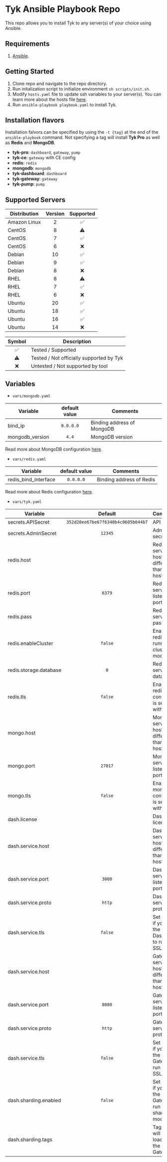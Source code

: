 # Tyk Ansible Playbook Repo
This repo allows you to install Tyk to any server(s) of your choice using Ansible.

## Requirements
1. [Ansible](https://docs.ansible.com/ansible/latest/installation_guide/intro_installation.html).

## Getting Started
1. Clone repo and navigate to the repo directory.
2. Run initalization script to initialize environment `sh scripts/init.sh`.
3. Modify `hosts.yaml` file to update ssh variables to your server(s). You can learn more about the hosts file [here](https://docs.ansible.com/ansible/latest/user_guide/intro_inventory.html).
4. Run `ansible-playbook playbook.yaml` to install Tyk.

## Installation flavors
Installation falvors can be specified by using the `-t {tag}` at the end of the `ansible-playbook` command. Not specifying a tag will install **Tyk Pro** as well as **Redis** and **MongoDB**.

- **tyk-pro**: `dashboard`, `gateway`, `pump`
- **tyk-ce**: `gateway` with CE config
- **redis**: `redis`
- **mongodb**: `mongodb`
- **tyk-dashboard**: `dashboard`
- **tyk-gateway**: `gateway`
- **tyk-pump**: `pump`

## Supported Servers
| Distribution | Version | Supported |
| --------- | :---------: | :---------: |
| Amazon Linux | 2 | ✅ |
| CentOS | 8 | ⚠️ |
| CentOS | 7 | ✅ |
| CentOS | 6 | ❌ |
| Debian | 10 | ✅ |
| Debian | 9 | ✅ |
| Debian | 8 | ❌ |
| RHEL | 8 | ⚠️ |
| RHEL | 7 | ✅ |
| RHEL | 6 | ❌ |
| Ubuntu | 20 | ✅ |
| Ubuntu | 18 | ✅ |
| Ubuntu | 16 | ✅ |
| Ubuntu | 14 | ❌ |

| Symbol | Description |
| :---------: | --------- |
| ✅ | Tested / Supported |
| ⚠️ | Tested / Not officially supported by Tyk |
| ❌️ | Untested / Not supported by tool |

## Variables
- `vars/mongodb.yaml`

| Variable | default value | Comments |
| --------- | :---------: | --------- |
| bind_ip | `0.0.0.0` | Binding address of MongoDB |
| mongodb_version | `4.4` | MongoDB version |

Read more about MongoDB configuration [here](https://github.com/ansible-collections/community.mongodb).

- `vars/redis.yaml`

| Variable | default value | Comments |
| --------- | :---------: | --------- |
| redis_bind_interface | `0.0.0.0` | Binding address of Redis |

Read more about Redis configuration [here](https://github.com/geerlingguy/ansible-role-redis).

- `vars/tyk.yaml`

| Variable | Default | Comments |
| --------- | :---------: | --------- |
| secrets.APISecret | `352d20ee67be67f6340b4c0605b044b7` | API secret |
| secrets.AdminSecret | `12345` | Admin secret |
| redis.host |  | Redis server host if different than the hosts url |
| redis.port | `6379` | Redis server listening port |
| redis.pass |  | Redis server password |
| redis.enableCluster | `false` | Enable if redis is running in cluster mode |
| redis.storage.database | `0` | Redis server database |
| redis.tls | `false` | Enable if redis connection is secured with SSL |
| mongo.host |  | MongoDB server host if different than the hosts url |
| mongo.port | `27017` | MongoDB server listening port  |
| mongo.tls | `false` | Enable if mongo connection is secured with SSL |
| dash.license | | Dashboard license|
| dash.service.host | | Dashboard server host if different than the hosts url |
| dash.service.port | `3000` | Dashboard server listening port |
| dash.service.proto | `http` | Dashboard server protocol |
| dash.service.tls | `false` | Set to `true` if you want the Dashboard to run with SSL |
| dash.service.host | | Gateway server host if different than the hosts url |
| dash.service.port | `8080` | Gateway server listening port |
| dash.service.proto | `http` | Gateway server protocol |
| dash.service.tls | `false` | Set to `true` if you want the Gateway to run with SSL |
| dash.sharding.enabled | `false` | Set to `true` if you want the Gateway to run in sharded mode |
| dash.sharding.tags | | Tags that will be loaded on the current Gateway |
